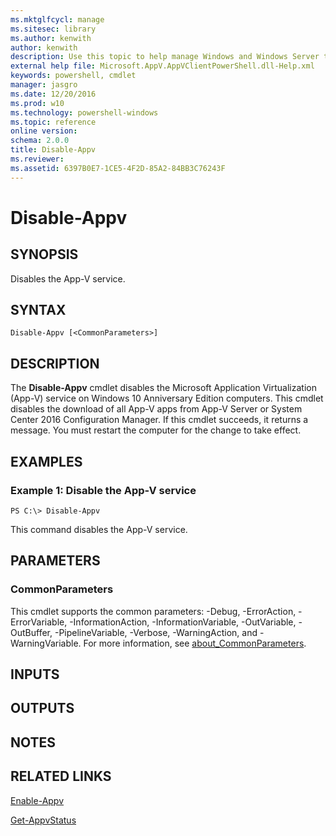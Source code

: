 ```yaml
---
ms.mktglfcycl: manage
ms.sitesec: library
ms.author: kenwith
author: kenwith
description: Use this topic to help manage Windows and Windows Server technologies with Windows PowerShell.
external help file: Microsoft.AppV.AppVClientPowerShell.dll-Help.xml
keywords: powershell, cmdlet
manager: jasgro
ms.date: 12/20/2016
ms.prod: w10
ms.technology: powershell-windows
ms.topic: reference
online version: 
schema: 2.0.0
title: Disable-Appv
ms.reviewer:
ms.assetid: 6397B0E7-1CE5-4F2D-85A2-84BB3C76243F
---
```


# Disable-Appv

## SYNOPSIS
Disables the App-V service.

## SYNTAX

```
Disable-Appv [<CommonParameters>]
```

## DESCRIPTION
The **Disable-Appv** cmdlet disables the Microsoft Application Virtualization (App-V) service on Windows 10 Anniversary Edition computers.
This cmdlet disables the download of all App-V apps from App-V Server or System Center 2016 Configuration Manager.
If this cmdlet succeeds, it returns a message.
You must restart the computer for the change to take effect.

## EXAMPLES

### Example 1: Disable the App-V service
```
PS C:\> Disable-Appv
```

This command disables the App-V service.

## PARAMETERS

### CommonParameters
This cmdlet supports the common parameters: -Debug, -ErrorAction, -ErrorVariable, -InformationAction, -InformationVariable, -OutVariable, -OutBuffer, -PipelineVariable, -Verbose, -WarningAction, and -WarningVariable. For more information, see [about_CommonParameters](http://go.microsoft.com/fwlink/?LinkID=113216).

## INPUTS

## OUTPUTS

## NOTES

## RELATED LINKS

[Enable-Appv](./Enable-Appv.md)

[Get-AppvStatus](./Get-AppvStatus.md)

